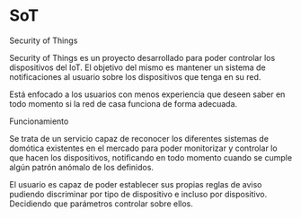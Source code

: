 # SoT

Security of Things

Security of Things es un proyecto desarrollado para poder controlar los dispositivos del IoT.
El objetivo del mismo es mantener un sistema de notificaciones al usuario sobre los dispositivos
que tenga en su red.

Está enfocado a los usuarios con menos experiencia que deseen saber en todo momento si la red 
de casa funciona de forma adecuada.


Funcionamiento

Se trata de un servicio capaz de reconocer los diferentes sistemas de domótica existentes en el mercado
para poder monitorizar y controlar lo que hacen los dispositivos, notificando en todo momento cuando se
cumple algún patrón anómalo de los definidos.

El usuario es capaz de poder establecer sus propias reglas de aviso pudiendo discriminar por tipo de dispositivo e incluso por dispositivo. Decidiendo que parámetros controlar sobre ellos.

